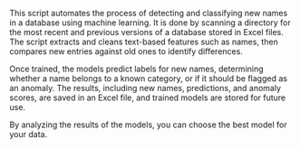 This script automates the process of detecting and classifying new names in a database using machine learning. It is done by scanning a directory for the most recent and previous versions of a database stored in Excel files. The script extracts and cleans text-based features such as names, then compares new entries against old ones to identify differences.

Once trained, the models predict labels for new names, determining whether a name belongs to a known category, or if it should be flagged as an anomaly. The results, including new names, predictions, and anomaly scores, are saved in an Excel file, and trained models are stored for future use.

By analyzing the results of the models, you can choose the best model for your data.
